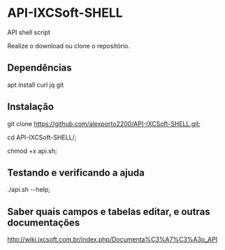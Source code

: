# API-IXCSoft-SHELL
API shell script

Realize o download ou clone o repositório.

## Dependências 

apt install curl jq git
  
## Instalação

git clone https://github.com/alexporto2200/API-IXCSoft-SHELL.git;

cd API-IXCSoft-SHELL/;

chmod +x api.sh;

## Testando e verificando a ajuda

./api.sh --help;

## Saber quais campos e tabelas editar, e outras documentações

http://wiki.ixcsoft.com.br/index.php/Documenta%C3%A7%C3%A3o_API
